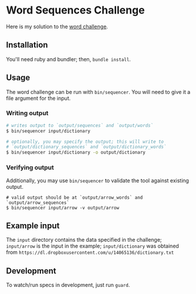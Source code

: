 # Word Sequences Challenge

Here is my solution to the [word challenge][word-challenge].

## Installation

You'll need ruby and bundler; then, `bundle install`.

## Usage

The word challenge can be run with `bin/sequencer`. You will need to give it a
file argument for the input.

### Writing output

```sh
# writes output to `output/sequences` and `output/words`
$ bin/sequencer input/dictionary

# optionally, you may specify the output; this will write to
# `output/dictionary_sequences` and `output/dictionary_words`
$ bin/sequencer input/dictionary -o output/dictionary
```

### Verifying output

Additionally, you may use `bin/sequencer` to validate the tool against
existing output.

```
# valid output should be at `output/arrow_words` and `output/arrow_sequences`
$ bin/sequencer input/arrow -v output/arrow
```

## Example input

The `input` directory contains the data specified in the challenge;
`input/arrow` is the input in the example; `input/dictionary` was obtained
from `https://dl.dropboxusercontent.com/u/14065136/dictionary.txt`

## Development

To watch/run specs in development, just run `guard`.

[word-challenge]: https://gist.github.com/codezomb/043e887356b188dae47a
